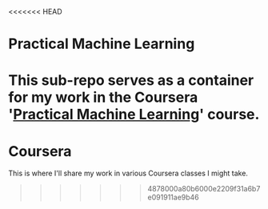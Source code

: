 <<<<<<< HEAD
# Practical Machine Learning

This sub-repo serves as a container for my work in the Coursera '[Practical Machine Learning](https://www.coursera.org/learn/practical-machine-learning)' course.
=======
# Coursera
This is where I'll share my work in various Coursera classes I might take.
>>>>>>> 4878000a80b6000e2209f31a6b7e091911ae9b46
